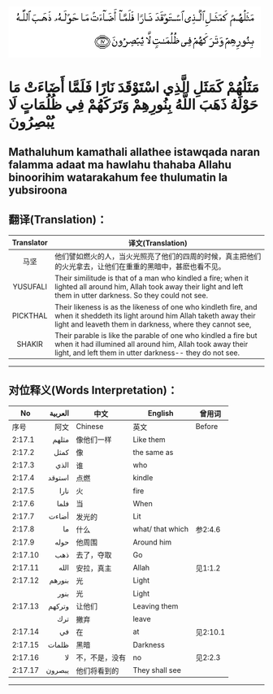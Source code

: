 ![002:017](images/002_017.gif)

#  مَثَلُهُمْ كَمَثَلِ الَّذِي اسْتَوْقَدَ نَارًا فَلَمَّا أَضَاءَتْ مَا حَوْلَهُ ذَهَبَ اللَّهُ بِنُورِهِمْ وَتَرَكَهُمْ فِي ظُلُمَاتٍ لَا يُبْصِرُونَ 

## Mathaluhum kamathali allathee istawqada naran falamma adaat ma hawlahu thahaba Allahu binoorihim watarakahum fee thulumatin la yubsiroona

## 翻译(Translation)：

| Translator | 译文(Translation)                                            |
|:----------:| ------------------------------------------------------------ |
| 马坚       | 他们譬如燃火的人，当火光照亮了他们的四周的时候，真主把他们的火光拿去，让他们在重重的黑暗中，甚麽也看不见。 |
| YUSUFALI   | Their similitude is that of a man who kindled a fire; when it lighted all around him, Allah took away their light and left them in utter darkness. So they could not see. |
| PICKTHAL   | Their likeness is as the likeness of one who kindleth fire, and when it sheddeth its light around him Allah taketh away their light and leaveth them in darkness, where they cannot see, |
| SHAKIR     | Their parable is like the parable of one who kindled a fire but when it had illumined all around him, Allah took away their light, and left them in utter darkness-- they do not see. |

---

## 对位释义(Words Interpretation)：

| No      | العربية | 中文           | English          | 曾用词   |
| ------- | -------:| -------------- | ---------------- | -------- |
| 序号    | 阿文    | Chinese        | 英文             | Before   |
| 2:17.1  | مثلهم   | 像他们一样     | Like them        |          |
| 2:17.2  | كمثل    | 像             | the same as      |          |
| 2:17.3  | الذي    | 谁             | who              |          |
| 2:17.4  | استوقد  | 点燃           | kindle           |          |
| 2:17.5  | نارا    | 火             | fire             |          |
| 2:17.6  | فلما    | 当             | When             |          |
| 2:17.7  | أضاءت   | 发光的         | Lit              |          |
| 2:17.8  | ما      | 什么           | what/ that which | 参2:4.6  |
| 2:17.9  | حوله    | 他周围         | Around him       |          |
| 2:17.10 | ذهب     | 去了，夺取     | Go               |          |
| 2:17.11 | الله    | 安拉，真主     | Allah            | 见1:1.2  |
| 2:17.12 | بنورهم  | 光             | Light            |          |
|         | بنور    | 光             | Light            |          |
| 2:17.13 | وتركهم  | 让他们         | Leaving them     |          |
|         | ترك     | 撇弃           | leave            |          |
| 2:17.14 | في      | 在             | at               | 见2:10.1 |
| 2:17.15 | ظلمات   | 黑暗           | Darkness         |          |
| 2:17.16 | لا      | 不，不是，没有 | no               | 见2:2.3  |
| 2:17.17 | يبصرون  | 他们将看到的   | They shall see   |          |

---
